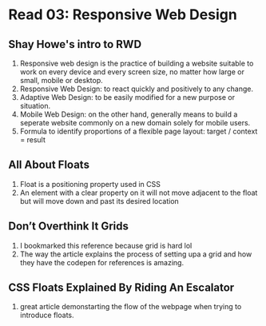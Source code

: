 # Read 03: Responsive Web Design

## Shay Howe's intro to RWD

1. Responsive web design is the practice of building a website suitable to work on 
   every device and every screen size, no matter how large or small, mobile or desktop.
2. Responsive Web Design: to react quickly and positively to any change.
3. Adaptive Web Design: to be easily modified for a new purpose or situation.
4. Mobile Web Design: on the other hand, generally means to build a seperate website commonly on a new domain solely
   for mobile users.
5. Formula to identify proportions of a flexible page layout: target / context = result


## All About Floats

1. Float is a positioning property used in CSS
2. An element with a clear property on it will not move adjacent to the float
   but will move down and past its desired location


## Don’t Overthink It Grids

1. I bookmarked this reference because grid is hard lol
2. The way the article explains the process of setting upa a grid and how they have the codepen
   for references is amazing. 

## CSS Floats Explained By Riding An Escalator

1. great article demonstarting the flow of the webpage when trying to introduce floats. 